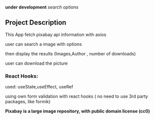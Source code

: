 **under development**
*search options*
## Project Description

This App fetch pixabay api information with axios

user can search a image with options

then display the results (Images,Author , number of downloads)

user can download the picture 

### React Hooks:

used: useState,useEffect, useRef

using own form validation with react hooks ( no need to use 3rd party packages, like formik) 




**Pixabay is a large image repository, with public domain license (cc0)**
